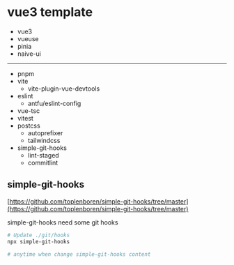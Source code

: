 # vue3 template

- vue3
- vueuse
- pinia
- naive-ui

---

- pnpm
- vite
  - vite-plugin-vue-devtools
- eslint
  - antfu/eslint-config
- vue-tsc
- vitest
- postcss
  - autoprefixer
  - tailwindcss
- simple-git-hooks
  - lint-staged
  - commitlint

## simple-git-hooks

[https://github.com/toplenboren/simple-git-hooks/tree/master](https://github.com/toplenboren/simple-git-hooks/tree/master)

simple-git-hooks need some git hooks

```bash
# Update ./git/hooks
npx simple-git-hooks

# anytime when change simple-git-hooks content
```
